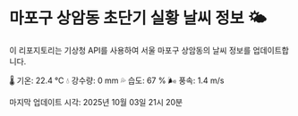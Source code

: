 
# 마포구 상암동 초단기 실황 날씨 정보 🌤️

이 리포지토리는 기상청 API를 사용하여 서울 마포구 상암동의 날씨 정보를 업데이트합니다. 

🌡️ 기온: 22.4 ℃
💧 강수량: 0 mm
💦 습도: 67 %
🌬️ 풍속: 1.4 m/s

마지막 업데이트 시각: 2025년 10월 03일 21시 20분    
